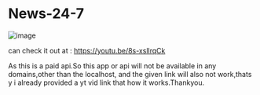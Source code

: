 # News-24-7
![image](https://user-images.githubusercontent.com/111123125/224287782-0b1a5470-9dec-4940-a1ba-f08b2f355bbd.png)


can check it out at : https://youtu.be/8s-xsllrqCk

As this is a paid api.So this app or api will not be available in any domains,other than the localhost, and the given link will also not work,thats y i already provided a yt vid link that how it works.Thankyou. 
